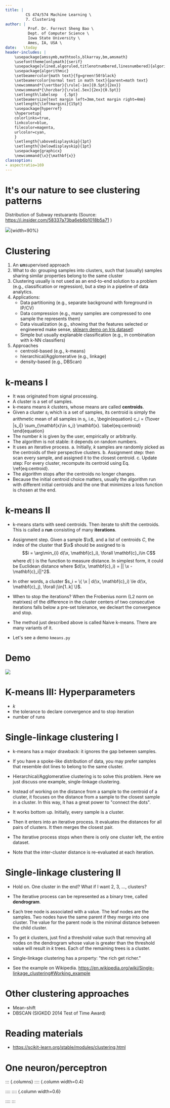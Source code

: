 ```yaml
---
title: | 
         CS 474/574 Machine Learning \
         7. Clustering
author: |
          Prof. Dr. Forrest Sheng Bao \
          Dept. of Computer Science \
          Iowa State University \
          Ames, IA, USA \
date:   \today
header-includes: |
    \usepackage{amssymb,mathtools,blkarray,bm,amsmath}
    \usefonttheme[onlymath]{serif}
    \usepackage[vlined,algoruled,titlenotnumbered,linesnumbered]{algorithm2e}
    \usepackage{algorithmic}
    \setbeamercolor{math text}{fg=green!50!black}
    \setbeamercolor{normal text in math text}{parent=math text}
    \newcommand*{\vertbar}{\rule[-1ex]{0.5pt}{2ex}}
    \newcommand*{\horzbar}{\rule[.5ex]{2ex}{0.5pt}}
    \setlength\labelsep   {.5pt}  
    \setbeamersize{text margin left=3mm,text margin right=4mm} 
    \setlength{\leftmargini}{15pt}
    \usepackage{hyperref}
    \hypersetup{
    colorlinks=true,
    linkcolor=blue,
    filecolor=magenta,      
    urlcolor=cyan,
    }
    \setlength{\abovedisplayskip}{1pt}
    \setlength{\belowdisplayskip}{1pt}
    \usepackage{graphicx}
    \newcommand{\x}{\mathbf{x}}
classoption:
- aspectratio=169
---
```


# It's our nature to see clustering patterns
Distribution of Subway restuarants (Source: https://i.insider.com/58337a73ba6eb6b1018b5a71
)

![](https://i.insider.com/58337a73ba6eb6b1018b5a71){width=90%}

# Clustering

1. An **un**supervised approach 
2. What to do: grouping samples into clusters, such that (usually) samples sharing similar properties belong to the same cluster
3. Clustering usually is not used as an end-to-end solution to a problem (e.g., classification or regression), but a step in a pipeline of data analytics. 
4. Applications: 
   * Data partitioning (e.g., separate background with foreground in IP/CV)
   * Data compression (e.g., many samples are compressed to one sample the represents them)
   * Data visualization (e.g., showing that the features selected or engineered make sense, [sklearn demo on Iris dataset](https://scikit-learn.org/stable/auto_examples/cluster/plot_cluster_iris.html#sphx-glr-auto-examples-cluster-plot-cluster-iris-py))
   * Simple but usually explanable classification (e.g., in combination with k-NN classifiers)
5. Approaches
   * centroid-based (e.g., k-means)
   * hierarchical/Agglomerative (e.g., linkage)
   * density-based (e.g., DBScan)

# k-means I 
- It was originated from signal processing. 
- A cluster is a set of samples. 
- k-means means $k$ clusters, whose means are called **centroids**. 
- Given a cluster $s_i$ which is a set of samples, its centroid is simply the arithmetic mean of all samples in $s_i$, i.e., 
  \begin{equation}
   c_i = {1\over |s_i|} \sum_{\mathbf{x}\in s_i} \mathbf{x}.
   \label{eq:centroid}
  \end{equation}
- The number $k$ is given by the user, empirically or arbitrarily. 
- The algorithm is not stable: it depends on random numbers. 
- It uses an iterative process. 
  a. Initially, $k$ samples are randomly picked as the centroids of their perspective clusters. 
  b. Assignment step: then scan every sample, and assigned it to the closest centroid. 
  c. Update step: For every cluster, recompute its centroid using Eq. \ref{eq:centroid}.  
- The algorithm stops after the centroids no longer changes. 
- Because the initial centroid choice matters, usually the algorithm run with different initial centroids and the one that minimizes a loss function is chosen at the end. 

# k-means II

- k-means starts with seed centroids. Then iterate to shift the centroids. This is called a **run** consisting of many **iterations**. 

- Assignment step. Given a sample $\x$, and a list of centroids $C$, the index of the cluster that $\x$ should be assigned to is $$i = \arg\min_{i} d(\x, \mathbf{c}_i), \forall \mathbf{c}_i\in C$$ where $d(\cdot)$ is the function to measure distance. In simplest form, it could be Euclidean distance where  $d(\x, \mathbf{c}_i) = || \x - \mathbf{c}_i||^2$. 

- In other words, a cluster $s_i = \{ \x | d(\x, \mathbf{c}_i) \le d(\x, \mathbf{c}_j), \forall j\in[1..k] \}$. 

- When to stop the iterations? 
  When the Frobenius norm (L2 norm on matrixes) of the difference in the cluster centers of two consecutive iterations falls below a pre-set tolerance, we decleart the convergence and stop. 

- The method just described above is called Naive k-means. There are many variants of it. 

- Let's see a demo `kmeans.py`

# Demo 

 ![](kmeans2.gif)

# K-means III: Hyperparameters

- $k$
- the tolerance to declare convergence and to stop iteration
- number of runs 

# Single-linkage clustering I 

- k-means has a major drawback: it ignores the gap between samples. 

- If you have a spoke-like distribution of data, you may prefer samples that resemble dot lines to belong to the same cluster. 

-  Hierarchical/Agglomerative clustering is to solve this problem. Here we just discuss one example, single-linkage clustering. 

- Instead of working on the distance from a sample to the centroid of a cluster, it focuses on the distance from a sample to the closest sample in a cluster. In this way, it has a great power to "connect the dots". 

- It works bottom up. Initially, every sample is a cluster.

- Then it enters into an iterative process. It evaluates the distances for all pairs of clusters. It then merges the closest pair. 

- The iterative process stops when there is only one cluster left, the entire dataset. 

- Note that the inter-cluster distance is re-evaluated at each iteration. 

# Single-linkage clustering II
- Hold on. One cluster in the end? What if I want 2, 3, ..., clusters?

- The iterative process can be represented as a binary tree, called **dendrogram**. 

- Each tree node is associated with a value. The leaf nodes are the samples. Two nodes have the same parent if they merge into one cluster. The value for the parent node is the minimal distance between the child cluster. 

- To get $k$ clusters, just find a threshold value such that removing all nodes on the dendrogram whose value is greater than the threshold value will result in $k$ trees. Each of the remaining trees is a cluster. 

- Single-linkage clustering has a property: "the rich get richer."

- See the example on Wikipedia. https://en.wikipedia.org/wiki/Single-linkage_clustering#Working_example 

# Other clustering approaches
- Mean-shift
- DBSCAN (SIGKDD 2014 Test of Time Award)

# Reading materials

- https://scikit-learn.org/stable/modules/clustering.html


# One neuron/perceptron
::: {.columns}
:::: {.column width=0.4}

::::
:::: {.column width=0.6}

::::
::: 